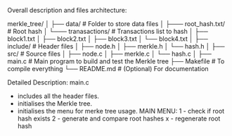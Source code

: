 Overall description and files architecture:

merkle_tree/
│
├── data/                # Folder to store data files
│   ├─── root_hash.txt/  # Root hash 
│   └─── tranasactions/  # Transactions list to hash
│       ├── block1.txt
│       ├── block2.txt
│       ├── block3.txt
│       └── block4.txt
│
├── include/              # Header files
│   ├── node.h
│   ├── merkle.h
│   └── hash.h
│
├── src/                  # Source files
│   ├── node.c
│   ├── merkle.c
│   └── hash.c
│
├── main.c                # Main program to build and test the Merkle tree
├── Makefile              # To compile everything
└── README.md             # (Optional) For documentation

Detailed Description:
main.c
- includes all the header files.
- initialises the Merkle tree.
- initialises the menu for merke tree usage.
MAIN MENU: 
    1 - check if root hash exists
    2 - generate and compare root hashes
    x - regenerate root hash
